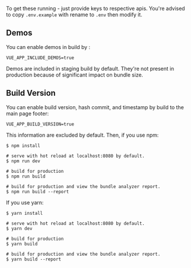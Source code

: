 To get these running - just provide keys to respective apis. You're advised to copy `.env.example` with rename to `.env` then modify it.

## Demos

You can enable demos in build by :

```
VUE_APP_INCLUDE_DEMOS=true
```

Demos are included in staging build by default. They're not present in production because of significant impact on bundle size.

## Build Version

You can enable build version, hash commit, and timestamp by build to the main page footer:

```
VUE_APP_BUILD_VERSION=true
```

This information are excluded by default.
Then, if you use npm:

```
$ npm install

# serve with hot reload at localhost:8080 by default.
$ npm run dev

# build for production
$ npm run build

# build for production and view the bundle analyzer report.
$ npm run build --report
```

If you use yarn:

```
$ yarn install

# serve with hot reload at localhost:8080 by default.
$ yarn dev

# build for production
$ yarn build

# build for production and view the bundle analyzer report.
$ yarn build --report
```
